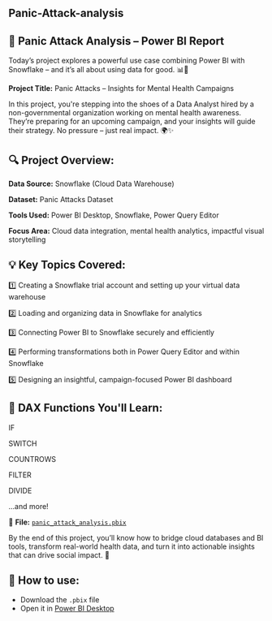 ## Panic-Attack-analysis

## 🧠 Panic Attack Analysis – Power BI Report

Today’s project explores a powerful use case combining Power BI with Snowflake – and it’s all about using data for good. 📊💙

**Project Title:** Panic Attacks – Insights for Mental Health Campaigns

In this project, you're stepping into the shoes of a Data Analyst hired by a non-governmental organization working on mental health awareness. They’re preparing for an upcoming campaign, and your insights will guide their strategy. No pressure – just real impact. 🌍✨


## 🔍 Project Overview:

**Data Source:** Snowflake (Cloud Data Warehouse)

**Dataset:** Panic Attacks Dataset

**Tools Used:** Power BI Desktop, Snowflake, Power Query Editor

**Focus Area:** Cloud data integration, mental health analytics, impactful visual storytelling

## 💡 Key Topics Covered:

 1️⃣ Creating a Snowflake trial account and setting up your virtual data warehouse
 
 2️⃣ Loading and organizing data in Snowflake for analytics
 
 3️⃣ Connecting Power BI to Snowflake securely and efficiently
 
 4️⃣ Performing transformations both in Power Query Editor and within Snowflake
 
 5️⃣ Designing an insightful, campaign-focused Power BI dashboard

## 🧠 DAX Functions You'll Learn:

IF

SWITCH

COUNTROWS

FILTER

DIVIDE

 …and more!

 📁 **File:** [`panic_attack_analysis.pbix`](https://github.com/dineshtyagi1511/Panic-Attack-analysis/blob/main/panic_attack_analysis.pbix)


By the end of this project, you’ll know how to bridge cloud databases and BI tools, transform real-world health data, and turn it into actionable insights that can drive social impact. 💪

## 🔧 How to use:
- Download the `.pbix` file
- Open it in [Power BI Desktop](https://powerbi.microsoft.com/desktop/)


